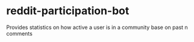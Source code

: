 # reddit-participation-bot
Provides statistics on how active a user is in a community base on past n comments
